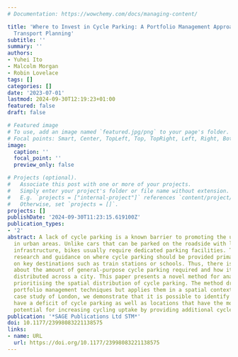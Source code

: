```yaml
---
# Documentation: https://wowchemy.com/docs/managing-content/

title: 'Where to Invest in Cycle Parking: A Portfolio Management Approach to Spatial
  Transport Planning'
subtitle: ''
summary: ''
authors:
- Yuhei Ito
- Malcolm Morgan
- Robin Lovelace
tags: []
categories: []
date: '2023-07-01'
lastmod: 2024-09-30T12:19:23+01:00
featured: false
draft: false

# Featured image
# To use, add an image named `featured.jpg/png` to your page's folder.
# Focal points: Smart, Center, TopLeft, Top, TopRight, Left, Right, BottomLeft, Bottom, BottomRight.
image:
  caption: ''
  focal_point: ''
  preview_only: false

# Projects (optional).
#   Associate this post with one or more of your projects.
#   Simply enter your project's folder or file name without extension.
#   E.g. `projects = ["internal-project"]` references `content/project/deep-learning/index.md`.
#   Otherwise, set `projects = []`.
projects: []
publishDate: '2024-09-30T11:23:15.619100Z'
publication_types:
- '2'
abstract: A lack of cycle parking is a known barrier to promoting the uptake of cycling
  in urban areas. Unlike cars that can be parked on the roadside with little additional
  infrastructure, bikes usually require dedicated parking facilities. The existing
  research and guidance on where cycle parking should be provided primarily focuses
  on key destinations such as train stations or schools. Thus, there is a gap in knowledge
  about the amount of general-purpose cycle parking required and how it should be
  distributed across a city. This paper presents a novel method for analysing and
  prioritising the spatial distribution of cycle parking. The method draws on established
  portfolio management techniques but applies them in a spatial context. Using the
  case study of London, we demonstrate that it is possible to identify areas that
  have a deficit of cycle parking as well as locations that have the most significant
  potential for increasing cycling uptake by providing additional cycle parking.
publication: '*SAGE Publications Ltd STM*'
doi: 10.1177/23998083221138575
links:
- name: URL
  url: https://doi.org/10.1177/23998083221138575
---
```

